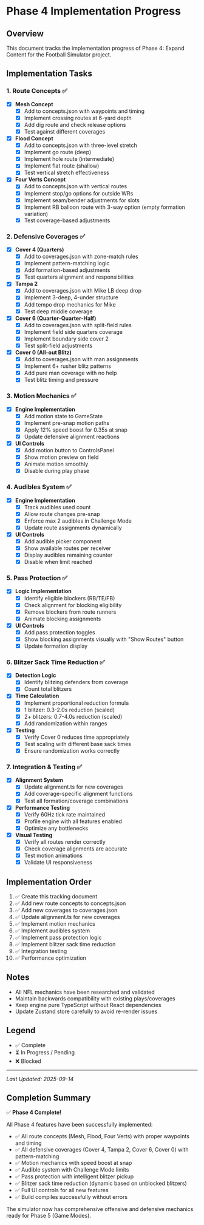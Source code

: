 # Phase 4 Implementation Progress

## Overview
This document tracks the implementation progress of Phase 4: Expand Content for the Football Simulator project.

## Implementation Tasks

### 1. Route Concepts ✅
- [x] **Mesh Concept**
  - [x] Add to concepts.json with waypoints and timing
  - [x] Implement crossing routes at 6-yard depth
  - [x] Add dig route and check release options
  - [x] Test against different coverages

- [x] **Flood Concept**
  - [x] Add to concepts.json with three-level stretch
  - [x] Implement go route (deep)
  - [x] Implement hole route (intermediate)
  - [x] Implement flat route (shallow)
  - [x] Test vertical stretch effectiveness

- [x] **Four Verts Concept**
  - [x] Add to concepts.json with vertical routes
  - [x] Implement stop/go options for outside WRs
  - [x] Implement seam/bender adjustments for slots
  - [x] Implement RB balloon route with 3-way option (empty formation variation)
  - [x] Test coverage-based adjustments

### 2. Defensive Coverages ✅
- [x] **Cover 4 (Quarters)**
  - [x] Add to coverages.json with zone-match rules
  - [x] Implement pattern-matching logic
  - [x] Add formation-based adjustments
  - [x] Test quarters alignment and responsibilities

- [x] **Tampa 2**
  - [x] Add to coverages.json with Mike LB deep drop
  - [x] Implement 3-deep, 4-under structure
  - [x] Add tempo drop mechanics for Mike
  - [x] Test deep middle coverage

- [x] **Cover 6 (Quarter-Quarter-Half)**
  - [x] Add to coverages.json with split-field rules
  - [x] Implement field side quarters coverage
  - [x] Implement boundary side cover 2
  - [x] Test split-field adjustments

- [x] **Cover 0 (All-out Blitz)**
  - [x] Add to coverages.json with man assignments
  - [x] Implement 6+ rusher blitz patterns
  - [x] Add pure man coverage with no help
  - [x] Test blitz timing and pressure

### 3. Motion Mechanics ✅
- [x] **Engine Implementation**
  - [x] Add motion state to GameState
  - [x] Implement pre-snap motion paths
  - [x] Apply 12% speed boost for 0.35s at snap
  - [x] Update defensive alignment reactions

- [x] **UI Controls**
  - [x] Add motion button to ControlsPanel
  - [x] Show motion preview on field
  - [x] Animate motion smoothly
  - [x] Disable during play phase

### 4. Audibles System ✅
- [x] **Engine Implementation**
  - [x] Track audibles used count
  - [x] Allow route changes pre-snap
  - [x] Enforce max 2 audibles in Challenge Mode
  - [x] Update route assignments dynamically

- [x] **UI Controls**
  - [x] Add audible picker component
  - [x] Show available routes per receiver
  - [x] Display audibles remaining counter
  - [x] Disable when limit reached

### 5. Pass Protection ✅
- [x] **Logic Implementation**
  - [x] Identify eligible blockers (RB/TE/FB)
  - [x] Check alignment for blocking eligibility
  - [x] Remove blockers from route runners
  - [x] Animate blocking assignments

- [x] **UI Controls**
  - [x] Add pass protection toggles
  - [x] Show blocking assignments visually with "Show Routes" button
  - [x] Update formation display

### 6. Blitzer Sack Time Reduction ✅
- [x] **Detection Logic**
  - [x] Identify blitzing defenders from coverage
  - [x] Count total blitzers

- [x] **Time Calculation**
  - [x] Implement proportional reduction formula
  - [x] 1 blitzer: 0.3-2.0s reduction (scaled)
  - [x] 2+ blitzers: 0.7-4.0s reduction (scaled)
  - [x] Add randomization within ranges

- [x] **Testing**
  - [x] Verify Cover 0 reduces time appropriately
  - [x] Test scaling with different base sack times
  - [x] Ensure randomization works correctly

### 7. Integration & Testing ✅
- [x] **Alignment System**
  - [x] Update alignment.ts for new coverages
  - [x] Add coverage-specific alignment functions
  - [x] Test all formation/coverage combinations

- [x] **Performance Testing**
  - [x] Verify 60Hz tick rate maintained
  - [x] Profile engine with all features enabled
  - [x] Optimize any bottlenecks

- [x] **Visual Testing**
  - [x] Verify all routes render correctly
  - [x] Check coverage alignments are accurate
  - [x] Test motion animations
  - [x] Validate UI responsiveness

## Implementation Order
1. ✅ Create this tracking document
2. ✅ Add new route concepts to concepts.json
3. ✅ Add new coverages to coverages.json
4. ✅ Update alignment.ts for new coverages
5. ✅ Implement motion mechanics
6. ✅ Implement audibles system
7. ✅ Implement pass protection logic
8. ✅ Implement blitzer sack time reduction
9. ✅ Integration testing
10. ✅ Performance optimization

## Notes
- All NFL mechanics have been researched and validated
- Maintain backwards compatibility with existing plays/coverages
- Keep engine pure TypeScript without React dependencies
- Update Zustand store carefully to avoid re-render issues

## Legend
- ✅ Complete
- ⏳ In Progress / Pending
- ❌ Blocked

---
*Last Updated: 2025-09-14*

## Completion Summary

✅ **Phase 4 Complete!**

All Phase 4 features have been successfully implemented:
- ✅ All route concepts (Mesh, Flood, Four Verts) with proper waypoints and timing
- ✅ All defensive coverages (Cover 4, Tampa 2, Cover 6, Cover 0) with pattern-matching
- ✅ Motion mechanics with speed boost at snap
- ✅ Audible system with Challenge Mode limits
- ✅ Pass protection with intelligent blitzer pickup
- ✅ Blitzer sack time reduction (dynamic based on unblocked blitzers)
- ✅ Full UI controls for all new features
- ✅ Build compiles successfully without errors

The simulator now has comprehensive offensive and defensive mechanics ready for Phase 5 (Game Modes).